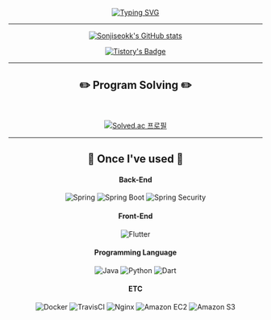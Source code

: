 <div align="center">

[![Typing SVG](https://readme-typing-svg.herokuapp.com?font=Oleo+Script&color=9D9ED2&size=80&center=true&vCenter=true&width=800&height=200&lines=%E3%80%80%E3%80%80Hi+there%2C+I'm+Jiseok.+%E3%80%80%E3%80%80)](https://git.io/typing-svg)

---


[![Sonjiseokk's GitHub stats](https://github-readme-stats.vercel.app/api?username=sonjiseokk&show_icons=true&theme=material-palenight&hide_border=true&bg_color=20232a&icon_color=E3E3E3A8&text_color=fff&title_color=918FE0&count_private=true)](https://github.com/anuraghazra/github-readme-stats)

  

<!-- <img src="https://github-readme-activity-graph.vercel.app/graph?username=sonjiseokk&theme=react-dark&bg_color=20232a&hide_border=true&line=8A87D0&color=918FE0" width=98%/>

</br>

___

## 💻 DEV's log 💻
</br>

 <!-- [![Velog's GitHub stats](https://velog-readme-stats.vercel.app/api?name=sonjiseokk&color=E3E3E3A8)](https://velog.io/@sonjiseokk) -->
<!-- [![Tistory's Card](https://github-readme-tistory-card.vercel.app/api?name=jseo-k)](https://github.com/loosie/github-readme-tistory-card) -->
[![Tistory's Badge](https://github-readme-tistory-card.vercel.app/api/badge?name=jseo-k&theme={insert_theme})](https://jseo-k.tistory.com/)

  
___

## ✏️ Program Solving ✏️

</br>
  
[![Solved.ac 프로필](http://mazassumnida.wtf/api/v2/generate_badge?boj=jseo_k)](https://solved.ac/jseo_k)

___
## 🔨 Once I've used 🔨

#### Back-End
  ![Spring](https://img.shields.io/badge/spring-%236DB33F.svg?style=for-the-badge&logo=spring&logoColor=white)
  ![Spring Boot](https://img.shields.io/badge/springboot-6DB33F?style=for-the-badge&logo=springboot&logoColor=white)
  ![Spring Security](https://img.shields.io/badge/Spring%20Security-6DB33F?style=for-the-badge&logo=Spring%20Security&logoColor=white)
#### Front-End
 ![Flutter](https://img.shields.io/badge/Flutter-%2302569B.svg?style=for-the-badge&logo=Flutter&logoColor=white)
#### Programming Language
  ![Java](https://img.shields.io/badge/java-%23ED8B00.svg?style=for-the-badge&logo=openjdk&logoColor=white)
 ![Python](https://img.shields.io/badge/python-3776AB?style=for-the-badge&logo=python&logoColor=white)
  ![Dart](https://img.shields.io/badge/dart-%230175C2.svg?style=for-the-badge&logo=dart&logoColor=white)

#### ETC
 ![Docker](https://img.shields.io/badge/docker-%230db7ed.svg?style=for-the-badge&logo=docker&logoColor=white)
 ![TravisCI](https://img.shields.io/badge/travis%20ci-%232B2F33.svg?style=for-the-badge&logo=travis&logoColor=white)
 ![Nginx](https://img.shields.io/badge/nginx-%23009639.svg?style=for-the-badge&logo=nginx&logoColor=white)
   ![Amazon EC2](https://img.shields.io/badge/Amazon%20EC2-FF9900?style=for-the-badge&logo=Amazon%20EC2&logoColor=white)
  ![Amazon S3](https://img.shields.io/badge/Amazon%20S3-569A31?style=for-the-badge&logo=Amazon%20S3&logoColor=white)
 

